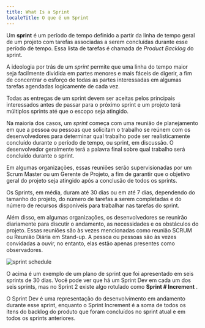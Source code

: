 ```yaml
---
title: What Is a Sprint
localeTitle: O que é um Sprint
---
```

Um **sprint** é um período de tempo definido a partir da linha de tempo geral de um projeto com tarefas associadas a serem concluídas durante esse período de tempo. Essa lista de tarefas é chamada de _Product Backlog_ do sprint.

A ideologia por trás de um _sprint_ permite que uma linha do tempo maior seja facilmente dividida em partes menores e mais fáceis de digerir, a fim de concentrar o esforço de todas as partes interessadas em algumas tarefas agendadas logicamente de cada vez.

Todas as entregas de um sprint devem ser aceitas pelos principais interessados ​​antes de passar para o próximo sprint e um projeto terá múltiplos sprints até que o escopo seja atingido.

Na maioria dos casos, um _sprint_ começa com uma reunião de planejamento em que a pessoa ou pessoas que solicitam o trabalho se reúnem com os desenvolvedores para determinar qual trabalho pode ser realisticamente concluído durante o período de tempo, ou sprint, em discussão. O desenvolvedor geralmente terá a palavra final sobre qual trabalho será concluído durante o sprint.

Em algumas organizações, essas reuniões serão supervisionadas por um Scrum Master ou um Gerente de Projeto, a fim de garantir que o objetivo geral do projeto seja atingido após a conclusão de todos os sprints.

Os Sprints, em média, duram até 30 dias ou em até 7 dias, dependendo do tamanho do projeto, do número de tarefas a serem completadas e do número de recursos disponíveis para trabalhar nas tarefas do sprint.

Além disso, em algumas organizações, os desenvolvedores se reunirão diariamente para discutir o andamento, as necessidades e os obstáculos do projeto. Essas reuniões são às vezes mencionadas como reunião SCRUM ou Reunião Diária em Stand-up. A pessoa ou pessoas são às vezes convidadas a ouvir, no entanto, elas estão apenas presentes como observadores.

![sprint schedule](https://i.imgur.com/l8EAw1L.png "exemplo de cronograma de sprint")

O acima é um exemplo de um plano de sprint que foi apresentado em seis sprints de 30 dias. Você pode ver que há um Sprint Dev em cada um dos seis sprints, mas no Sprint 2 existe algo rotulado como **Sprint # Increment** .

O Sprint Dev é uma representação do desenvolvimento em andamento durante esse sprint, enquanto o Sprint Increment é a soma de todos os itens do backlog do produto que foram concluídos no sprint atual e em todos os sprints anteriores.